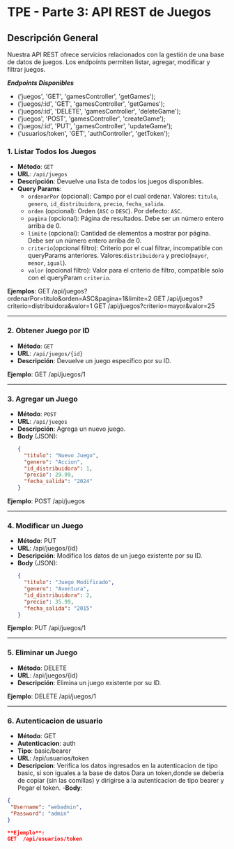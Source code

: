 # TPE - Parte 3: API REST de Juegos

## Descripción General

Nuestra API REST ofrece servicios relacionados con la gestión de una base de datos de juegos. Los endpoints permiten listar, agregar, modificar y filtrar juegos.

***Endpoints Disponibles***

- ('juegos', 'GET', 'gamesController', 'getGames');
- ('juegos/:id', 'GET', 'gamesController', 'getGames');
- ('juegos/:id', 'DELETE', 'gamesController', 'deleteGame');
- ('juegos', 'POST', 'gamesController', 'createGame');
- ('juegos/:id', 'PUT', 'gamesController', 'updateGame');
- ('usuarios/token', 'GET', 'authController', 'getToken');

### **1. Listar Todos los Juegos**
- **Método**: `GET`
- **URL**: `/api/juegos`
- **Descripción**: Devuelve una lista de todos los juegos disponibles.
- **Query Params**:
  - `ordenarPor` (opcional): Campo por el cual ordenar. Valores: `titulo`, `genero`, `id_distribuidora`, `precio`, `fecha_salida`.
  - `orden` (opcional): Orden (`ASC` o `DESC`). Por defecto: `ASC`.
  - `pagina` (opcional): Página de resultados. Debe ser un número entero arriba de 0.
  - `limite` (opcional): Cantidad de elementos a mostrar por página. Debe ser un número entero arriba de 0.
  - `criterio`(opcional filtro): Criterio por el cual filtrar, incompatible con queryParams anteriores. Valores:`distribuidora` y precio(`mayor`, `menor`, `igual`).
  - `valor` (opcional filtro): Valor para el criterio de filtro, compatible solo con el queryParam `criterio`.

**Ejemplos**:
GET /api/juegos?ordenarPor=titulo&orden=ASC&pagina=1&limite=2
GET /api/juegos?criterio=distribuidora&valor=1
GET /api/juegos?criterio=mayor&valor=25

---

### **2. Obtener Juego por ID**
- **Método**: `GET`
- **URL**: `/api/juegos/{id}`
- **Descripción**: Devuelve un juego específico por su ID.

**Ejemplo**:
GET /api/juegos/1

---

### **3. Agregar un Juego**
- **Método**: `POST`
- **URL**: `/api/juegos`
- **Descripción**: Agrega un nuevo juego.
- **Body** (JSON):
  ```json
  {
    "titulo": "Nuevo Juego",
    "genero": "Accion",
    "id_distribuidora": 1,
    "precio": 29.99,
    "fecha_salida": "2024"
  }

**Ejemplo**:
POST /api/juegos

---

### **4. Modificar un Juego**
- **Método**: PUT
- **URL**: /api/juegos/{id}
- **Descripción**: Modifica los datos de un juego existente por su ID.
- **Body** (JSON):
  ```json
  {
    "titulo": "Juego Modificado",
    "genero": "Aventura",
    "id_distribuidora": 2,
    "precio": 35.99,
    "fecha_salida": "2015"
  }

**Ejemplo**:
PUT /api/juegos/1

---

### **5. Eliminar un Juego**
- **Método**: DELETE
- **URL**: /api/juegos/{id}
- **Descripción**: Elimina un juego existente por su ID.

**Ejemplo**:
DELETE /api/juegos/1

---

 ### **6. Autenticacion de usuario**
 - **Método**: GET
 - **Autenticacion**: auth
 - **Tipo**: basic/bearer
 - **URL**: /api/usuarios/token
 - **Descripcion**: 
    Verifica los datos ingresados en la autenticacion de tipo basic, si son iguales a la base de datos 
    Dara un token,donde se deberia de copiar (sin las comillas) y dirigirse a la autenticacion de tipo bearer y
    Pegar el token.
 -**Body**:
 ```json
 {
  "Username": "webadmin",
  "Password": "admin"
 }

 **Ejemplo**:
 GET  /api/usuarios/token